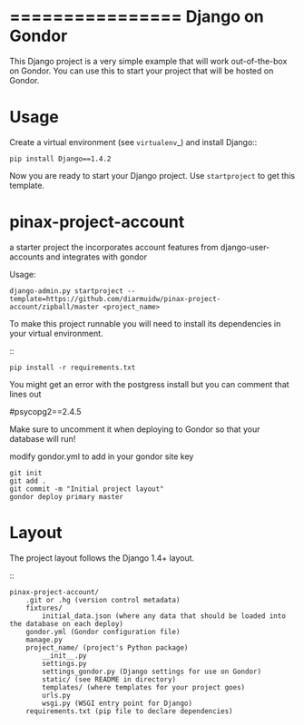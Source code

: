 
================
Django on Gondor
================

This Django project is a very simple example that will work out-of-the-box on
Gondor. You can use this to start your project that will be hosted on Gondor.

Usage
=====

Create a virtual environment (see `virtualenv`_) and install Django::

    pip install Django==1.4.2

Now you are ready to start your Django project. Use ``startproject`` to get
this template.

pinax-project-account
=====================

a starter project the incorporates account features from django-user-accounts
and integrates with gondor

Usage:

    django-admin.py startproject --template=https://github.com/diarmuidw/pinax-project-account/zipball/master <project_name>


To make this project runnable you will need to install its dependencies in
your virtual environment.

::

    pip install -r requirements.txt
    
You might get an error with the postgress install but you can comment that lines out

#psycopg2==2.4.5

Make sure to uncomment it when deploying to Gondor so that your database will run!


modify gondor.yml to add in your gondor site key 


    git init
    git add .
    git commit -m "Initial project layout"
    gondor deploy primary master


Layout
======

The project layout follows the Django 1.4+ layout.

::

    pinax-project-account/
        .git or .hg (version control metadata)
        fixtures/
            initial_data.json (where any data that should be loaded into the database on each deploy)
        gondor.yml (Gondor configuration file)
        manage.py
        project_name/ (project's Python package)
            __init__.py
            settings.py
            settings_gondor.py (Django settings for use on Gondor)
            static/ (see README in directory)
            templates/ (where templates for your project goes)
            urls.py
            wsgi.py (WSGI entry point for Django)
        requirements.txt (pip file to declare dependencies)

